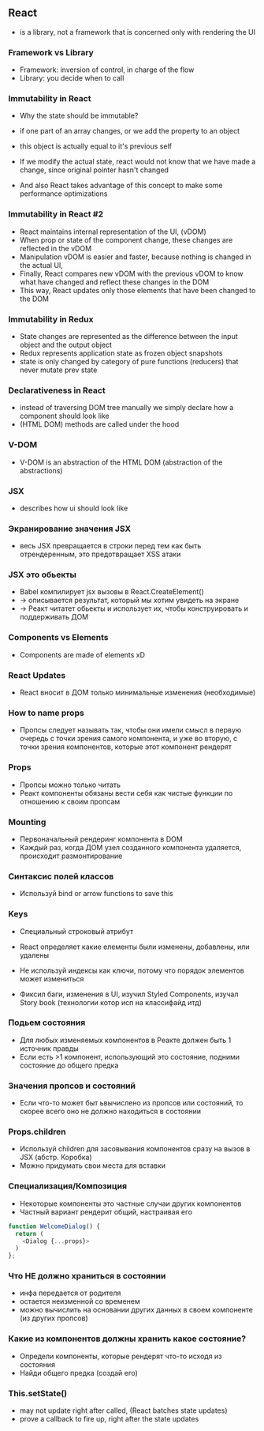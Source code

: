 ## React

- is a library, not a framework that is concerned only with rendering the UI

### Framework vs Library

- Framework: inversion of control, in charge of the flow
- Library: you decide when to call

### Immutability in React

- Why the state should be immutable?
- if one part of an array changes, or we add the property to an object
- this object is actually equal to it's previous self
- If we modify the actual state, react would not know that we have made a change, since original pointer hasn't changed

- And also React takes advantage of this concept to make some performance optimizations

### Immutability in React #2

- React maintains internal representation of the UI, (vDOM)
- When prop or state of the component change, these changes are reflected in the vDOM
- Manipulation vDOM is easier and faster, because nothing is changed in the actual UI,
- Finally, React compares new vDOM with the previous vDOM to know what have changed and reflect these changes in the DOM
- This way, React updates only those elements that have been changed to the DOM

### Immutability in Redux

- State changes are represented as the difference between the input object and the output object
- Redux represents application state as frozen object snapshots
- state is only changed by category of pure functions (reducers) that never mutate prev state

### Declarativeness in React

- instead of traversing DOM tree manually we simply declare how a component should look like
- (HTML DOM) methods are called under the hood

### V-DOM

- V-DOM is an abstraction of the HTML DOM (abstraction of the abstractions)

### JSX

- describes how ui should look like

### Экранирование значения JSX

- весь JSX превращается в строки перед тем как быть отрендеренным, это предотвращает XSS атаки

### JSX это обьекты

- Babel компилирует jsx вызовы в React.CreateElement()
- -> описывается результат, который мы хотим увидеть на экране
- -> Реакт читатет обьекты и использует их, чтобы конструировать и поддерживать ДОМ

### Components vs Elements

- Components are made of elements xD

### React Updates

- React вносит в ДОМ только минимальные изменения (необходимые)

### How to name props

- Пропсы следует называть так, чтобы они имели смысл в первую очередь с точки зрения самого компонента, и уже во вторую, с точки зрения компонентов, которые этот компонент рендерят

### Props

- Пропсы можно только читать
- Реакт компоненты обязаны вести себя как чистые функции по отношению к своим пропсам

### Mounting

- Первоначальный рендеринг компонента в DOM
- Каждый раз, когда ДОМ узел созданного компонента удаляется, происходит размонтирование

### Синтаксис полей классов

- Используй bind or arrow functions to save this

### Keys

- Специальный строковый атрибут
- React определяет какие елементы были изменены, добавлены, или удалены
- Не используй индексы как ключи, потому что порядок элементов может измениться

- Фиксил баги, изменения в UI, изучил Styled Components, изучал Story book (технологии котор исп на классифайд итд)

### Подьем состояния

- Для любых изменяемых компонентов в Реакте должен быть 1 источник правды
- Если есть >1 компонент, использующий это состояние, подними состояние до общего предка

### Значения пропсов и состояний

- Если что-то может быт ьвычислено из пропсов или состояний, то скорее всего оно не должно находиться в состоянии

### Props.children

- Используй children для засовывания компонентов сразу на вызов в JSX (абстр. Коробка)
- Можно придумать свои места для вставки

### Специализация/Композиция

- Некоторые компоненты это частные случаи других компонентов
- Частный вариант рендерит общий, настраивая его

```javascript react
function WelcomeDialog() {
  return (
    <Dialog {...props}>
  )
};
```

### Что НЕ должно храниться в состоянии

- инфа передается от родителя
- остается неизменной со временем
- можно вычислить на основании других данных в своем компоненте (из других пропсов)

### Какие из компонентов должны хранить какое состояние?

- Определи компоненты, которые рендерят что-то исходя из состояния
- Найди общего предка (создай его)

### This.setState()

- may not update right after called, (React batches state updates)
- prove a callback to fire up, right after the state updates
